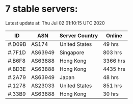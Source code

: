 # 7 stable servers:

Latest update at: Thu Jul 02 01:10:15 UTC 2020

| ID | ASN | Server Country | Online |
| -- | --- | -------------- | ------ |
| #.D09B | AS174 | United States | 49 hrs |
| #.7F1D | AS63949 | Singapore | 803 hrs |
| #.B6F8 | AS63888 | Hong Kong | 3366 hrs |
| #.BD3E | AS63888 | Hong Kong | 4435 hrs |
| #.2A79 | AS63949 | Japan | 48 hrs |
| #.1278 | AS23033 | United States | 851 hrs |
| #.33B9 | AS63888 | Hong Kong | 30 hrs |

